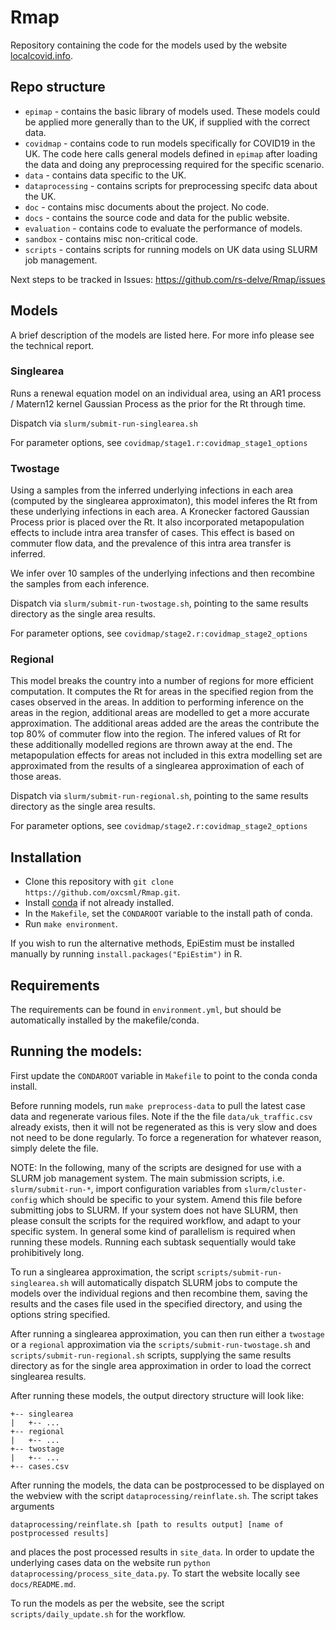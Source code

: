 # Rmap

Repository containing the code for the models used by the website [localcovid.info](https://localcovid.info).

## Repo structure

* `epimap` - contains the basic library of models used. These models could be applied more generally than to the UK, if supplied with the correct data.
* `covidmap` - contains code to run models specifically for COVID19 in the UK. The code here calls general models defined in `epimap` after loading the data and doing any preprocessing required for the specific scenario.
* `data` - contains data specific to the UK.
* `dataprocessing` - contains scripts for preprocessing specifc data about the UK.
* `doc` - contains misc documents about the project. No code.
* `docs` - contains the source code and data for the public website.
* `evaluation` - contains code to evaluate the performance of models.
* `sandbox` - contains misc non-critical code.
* `scripts` - contains scripts for running models on UK data using SLURM job management.


Next steps to be tracked in Issues: https://github.com/rs-delve/Rmap/issues

## Models

A brief description of the models are listed here. For more info please see the technical report. 

### Singlearea

Runs a renewal equation model on an individual area, using an AR1 process / Matern12 kernel Gaussian Process as the prior for the Rt through time.

Dispatch via `slurm/submit-run-singlearea.sh`

For parameter options, see `covidmap/stage1.r:covidmap_stage1_options`

### Twostage

Using a samples from the inferred underlying infections in each area (computed by the singlearea approximaton), this model inferes the Rt from these underlying infections in each area. A Kronecker factored Gaussian Process prior is placed over the Rt. It also incorporated metapopulation effects to include intra area transfer of cases. This effect is based on commuter flow data, and the prevalence of this intra area transfer is inferred. 

We infer over 10 samples of the underlying infections and then recombine the samples from each inference.

Dispatch via `slurm/submit-run-twostage.sh`, pointing to the same results directory as the single area results.

For parameter options, see `covidmap/stage2.r:covidmap_stage2_options`


### Regional

This model breaks the country into a number of regions for more efficient computation. It computes the Rt for areas in the specified region from the cases observed in the areas. In addition to performing inference on the areas in the region, additional areas are modelled to get a more accurate approximation. The additional areas added are the areas the contribute the top 80% of commuter flow into the region. The infered values of Rt for these additionally modelled regions are thrown away at the end. The metapopulation effects for areas not included in this extra modelling set are approximated from the results of a singlearea approximation of each of those areas.

Dispatch via `slurm/submit-run-regional.sh`, pointing to the same results directory as the single area results.

For parameter options, see `covidmap/stage2.r:covidmap_stage2_options`

## Installation

* Clone this repository with `git clone https://github.com/oxcsml/Rmap.git`.
* Install [conda](https://docs.conda.io/en/latest/) if not already installed.
* In the `Makefile`, set the `CONDAROOT` variable to the install path of conda. 
* Run `make environment`.


If you wish to run the alternative methods, EpiEstim must be installed manually by running `install.packages("EpiEstim")` in R.

## Requirements

The requirements can be found in `environment.yml`, but should be automatically installed by the makefile/conda.

## Running the models:

First update the `CONDAROOT` variable in `Makefile` to point to the conda conda install.

Before running models, run `make preprocess-data` to pull the latest case data and regenerate various files. Note if the the file `data/uk_traffic.csv` already exists, then it will not be regenerated as this is very slow and does not need to be done regularly. To force a regeneration for whatever reason, simply delete the file.

NOTE: In the following, many of the scripts are designed for use with a SLURM job management system. The main submission scripts, i.e. `slurm/submit-run-*`, import configuration variables from `slurm/cluster-config` which should be specific to your system. Amend this file before submitting jobs to SLURM. If your system does not have SLURM, then please consult the scripts for the required workflow, and adapt to your specific system. In general some kind of parallelism is required when running these models. Running each subtask sequentially would take prohibitively long.

To run a singlearea approximation, the script `scripts/submit-run-singlearea.sh` will automatically dispatch SLURM jobs to compute the models over the individual regions and then recombine them, saving the results and the cases file used in the specified directory, and using the options string specified.

After running a singlearea approximation, you can then run either a `twostage` or a `regional` approximation via the `scripts/submit-run-twostage.sh` and `scripts/submit-run-regional.sh` scripts, supplying the same results directory as for the single area approximation in order to load the correct singlearea results.

After running these models, the output directory structure will look like:
```
+-- singlearea
|   +-- ...
+-- regional
|   +-- ...
+-- twostage
|   +-- ...
+-- cases.csv
```

After running the models, the data can be postprocessed to be displayed on the webview with the script `dataprocessing/reinflate.sh`. The script takes arguments
```
dataprocessing/reinflate.sh [path to results output] [name of postprocessed results]
```
and places the post processed results in `site_data`. In order to update the underlying cases data on the website run `python dataprocessing/process_site_data.py`. To start the website locally see `docs/README.md`.

To run the models as per the website, see the script `scripts/daily_update.sh` for the workflow.

